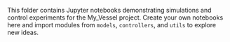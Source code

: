This folder contains Jupyter notebooks demonstrating simulations and control
experiments for the My_Vessel project. Create your own notebooks here and import
modules from `models`, `controllers`, and `utils` to explore new ideas.

